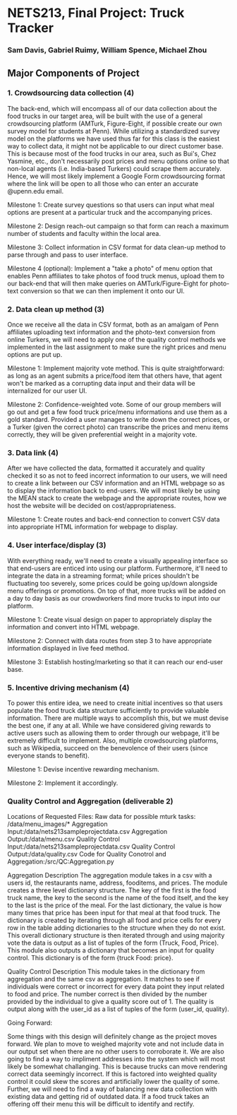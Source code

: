 # NETS213, Final Project: Truck Tracker
### Sam Davis, Gabriel Ruimy, William Spence, Michael Zhou

## Major Components of Project

### 1. Crowdsourcing data collection (4)

The back-end, which will encompass all of our data collection about the food trucks in our target area, will be built with the use of a general crowdsourcing platform (AMTurk, Figure-Eight, if possible create our own survey model for students at Penn). While utilizing a standardized survey model on the platforms we have used thus far for this class is the easiest way to collect data, it might not be applicable to our direct customer base. This is because most of the food trucks in our area, such as Bui's, Chez Yasmine, etc., don't necessarily post prices and menu options online so that non-local agents (i.e. India-based Turkers) could scrape them accurately. Hence, we will most likely implement a Google Form crowdsourcing format where the link will be open to all those who can enter an accurate @upenn.edu email.

Milestone 1:
Create survey questions so that users can input what meal options are present at a particular truck and the accompanying prices.

Milestone 2:
Design reach-out campaign so that form can reach a maximum number of students and faculty within the local area.

Milestone 3:
Collect information in CSV format for data clean-up method to parse through and pass to user interface.

Milestone 4 (optional):
Implement a "take a photo" of menu option that enables Penn affiliates to take photos of food truck menus, upload them to our back-end that will then make queries on AMTurk/Figure-Eight for photo-text conversion so that we can then implement it onto our UI.

### 2. Data clean up method (3)

Once we receive all the data in CSV format, both as an amalgam of Penn affiliates uploading text information and the photo-text conversion from online Turkers, we will need to apply one of the quality control methods we implemented in the last assignment to make sure the right prices and menu options are put up.

Milestone 1:
Implement majority vote method. This is quite straightforward: as long as an agent submits a price/food item that others have, that agent won't be marked as a corrupting data input and their data will be internalized for our user UI.

Milestone 2:
Confidence-weighted vote. Some of our group members will go out and get a few food truck price/menu informations and use them as a gold standard. Provided a user manages to write down the correct prices, or a Turker (given the correct photo) can transcribe the prices and menu items correctly, they will be given preferential weight in a majority vote.

### 3. Data link (4)

After we have collected the data, formatted it accurately and quality checked it so as not to feed incorrect information to our users, we will need to create a link between our CSV information and an HTML webpage so as to display the information back to end-users. We will most likely be using the MEAN stack to create the webpage and the appropriate routes, how we host the website will be decided on cost/appropriateness.

Milestone 1:
Create routes and back-end connection to convert CSV data into appropriate HTML information for webpage to display.

### 4. User interface/display (3)

With everything ready, we'll need to create a visually appealing interface so that end-users are enticed into using our platform. Furthermore, it'll need to integrate the data in a streaming format; while prices shouldn't be fluctuating too severely, some prices could be going up/down alongside menu offerings or promotions. On top of that, more trucks will be added on a day to day basis as our crowdworkers find more trucks to input into our platform.

Milestone 1:
Create visual design on paper to appropriately display the information and convert into HTML webpage.

Milestone 2:
Connect with data routes from step 3 to have appropriate information displayed in live feed method.

Milestone 3:
Establish hosting/marketing so that it can reach our end-user base.

### 5. Incentive driving mechanism (4)

To power this entire idea, we need to create initial incentives so that users populate the food truck data structure sufficiently to provide valuable information. There are multiple ways to accomplish this, but we must devise the best one, if any at all. While we have considered giving rewards to active users such as allowing them to order through our webpage, it'll be extremely difficult to implement. Also, multiple crowdsourcing platforms, such as Wikipedia, succeed on the benevolence of their users (since everyone stands to benefit).

Milestone 1:
Devise incentive rewarding mechanism.

Milestone 2:
Implement it accordingly.



### Quality Control and Aggregation (deliverable 2)

Locations of Requested Files:
Raw data for possible mturk tasks: /data/menu_images/*
Aggregation Input:/data/nets213sampleprojectdata.csv
Aggregation Output:/data/menu.csv
Quality Control Input:/data/nets213sampleprojectdata.csv
Quality Control Output:/data/quality.csv
Code for Quality Conotrol and Aggregation:/src/QC:Aggregation.py

Aggregation Description
The aggregation module takes in a csv with a users id, the restaurants name, address, fooditems, and prices. The module creates a three level dictionary structure. The key of the first is the food truck name, the key to the second is the name of the food itself, and the key to the last is the price of the meal. For the last dictionary, the value is how many times that price has been input for that meal at that food truck. The dictionary is created by iterating through all food and price cells for every row in the table adding dictionaries to the structure when they do not exist. This overall dictionary structure is then iterated through and using majority vote the data is output as a list of tuples of the form (Truck, Food, Price). This module also outputs a dictionary that becomes an input for quality control. This dictionary is of the form {truck Food: price}.

Quality Control Description
This module takes in the dictionary from aggregation and the same csv as aggregation. It matches to see if individuals were correct or incorrect for every data point they input related to food and price. The number correct is then divided by the number provided by the individual to give a quality score out of 1. The quality is output along with the user_id as a list of tuples of the form (user_id, quality).


Going Forward:

Some things with this design will definitely change as the project moves forward. We plan to move to weighed majority vote and not include data in our output set when there are no other users to corroborate it. We are also going to find a way to impliment addresses into the system which will most likely be somewhat challanging. This is because trucks can move rendering correct data seemingly incorrect. If this is factored into weighted quality control it could skew the scores and artificially lower the quality of some. Further, we will need to find a way of balancing new data collection with existing data and getting rid of outdated data. If a food truck takes an offering off their menu this will be difficult to identify and rectify. 


